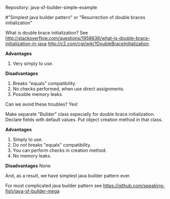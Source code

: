 Repository: java-sf-builder-simple-example

#"Simplest java builder pattern" or "Resurrection of double braces initialization"

What is double brace initialization?
See <http://stackoverflow.com/questions/1958636/what-is-double-brace-initialization-in-java> <http://c2.com/cgi/wiki?DoubleBraceInitialization>.

**Advantages**
1. Very simply to use.

**Disadvantages**
1. Breaks "equals" compatibility.
2. No checks performed, when use direct assignments. 
3. Possible memory leaks.

Can we avoid these troubles? Yes!

Make separate "Builder" class especially for double brace initialization.
Declare fields with default values.
Put object creation method in that class.

**Advantages**
1. Simply to use.
2. Do not breaks "equals" compatibility.
3. You can perform checks in creation method. 
4. No memory leaks.

**Disadvantages**
None

And, as a result, we have simplest java builder pattern ever.

For most complicated java builder pattern see <https://github.com/speaking-fish/java-sf-builder-mega>
